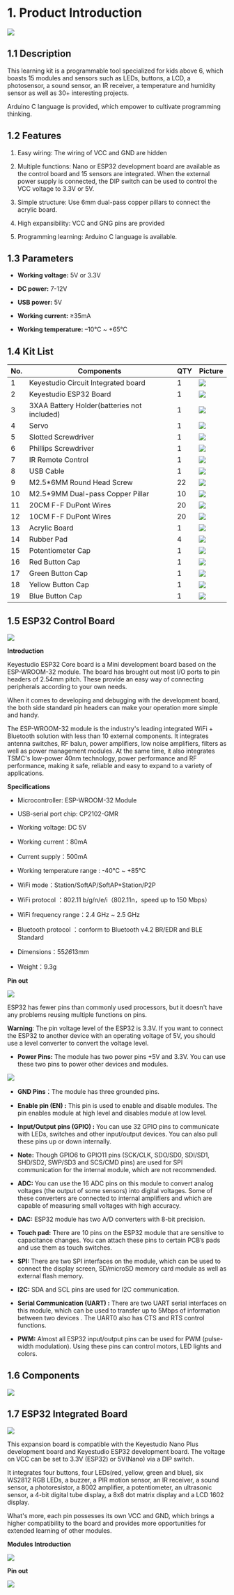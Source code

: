 # 1. Product Introduction

![](media/A1.png)

## 1.1 Description

This learning kit is a programmable tool specialized for kids above 6, which boasts 15 modules and sensors such as LEDs, buttons, a LCD, a photosensor, a sound sensor, an IR receiver, a temperature and humidity sensor as well as 30+ interesting projects.

Arduino C language is provided, which empower to cultivate programming thinking.

## 1.2 Features

1. Easy wiring: The wiring of VCC and GND are hidden

2. Multiple functions: Nano or ESP32 development board are available as the control board and 15 sensors are integrated. When the external power supply is connected, the DIP switch can be used to control the VCC voltage to 3.3V or 5V.

3. Simple structure: Use 6mm dual-pass copper pillars to connect the acrylic board.

4. High expansibility: VCC and GNG pins are provided

5. Programming learning: Arduino C language is available.

## 1.3 Parameters

- **Working voltage:** 5V or 3.3V
- **DC power:** 7-12V

- **USB power:**  5V
- **Working current:** ≥35mA

- **Working temperature:** –10°C ~ +65°C

## 1.4 Kit List

| No.  | Components                                  | QTY  | Picture                                |
| ---- | ------------------------------------------- | ---- | -------------------------------------- |
| 1    | Keyestudio Circuit Integrated board         | 1    | ![](media/A2.png) |
| 2    | Keyestudio ESP32 Board                      | 1    | ![](media/A3.png) |
| 3    | 3XAA Battery Holder(batteries not included) | 1    | ![](media/A4.png) |
| 4    | Servo                                       | 1    | ![](media/A5.png) |
| 5    | Slotted Screwdriver                         | 1    | ![](media/A6.png) |
| 6    | Phillips Screwdriver                        | 1    | ![](media/A7.png) |
| 7    | IR Remote Control                           | 1    | ![](media/A8.png) |
| 8    | USB Cable                                   | 1    | ![](media/A9.png) |
| 9    | M2.5*6MM Round Head Screw                   | 22   | ![](media/A10.png) |
| 10   | M2.5*9MM Dual-pass Copper Pillar            | 10   | ![](media/A11.png) |
| 11   | 20CM F-F DuPont Wires                       | 20   | ![](media/A12.png) |
| 12   | 10CM F-F DuPont Wires                       | 20   | ![](media/A13.png) |
| 13   | Acrylic Board                               | 1    | ![](media/A14.png) |
| 14   | Rubber Pad                                  | 4    | ![](media/A15.png) |
| 15   | Potentiometer Cap                           | 1    | ![](media/A16.png) |
| 16   | Red Button Cap                              | 1    | ![](media/A17.png) |
| 17   | Green Button Cap                            | 1    | ![](media/A18.png) |
| 18   | Yellow Button Cap                           | 1    | ![](media/A19.png) |
| 19   | Blue Button Cap                             | 1    | ![](media/A20.png) |

## 1.5 ESP32 Control Board

![](media/A21.png)

**Introduction**

Keyestudio ESP32 Core board is a Mini development board based on the ESP-WROOM-32 module. The board has brought out most I/O ports to pin headers of 2.54mm pitch. These provide an easy way of connecting peripherals according to your own needs.

 When it comes to developing and debugging with the development board, the both side standard pin headers can make your operation more simple and handy.

 The ESP-WROOM-32 module is the industry's leading integrated WiFi + Bluetooth solution with less than 10 external components. It integrates antenna switches, RF balun, power amplifiers, low noise amplifiers, filters as well as power management modules. At the same time, it also integrates TSMC's low-power 40nm technology, power performance and RF performance, making it safe, reliable and easy to expand to a variety of applications. 

**Specifications**

- Microcontroller: ESP-WROOM-32 Module

- USB-serial port chip: CP2102-GMR

- Working voltage: DC 5V

- Working current：80mA

- Current supply：500mA

- Working temperature range : -40°C ~ +85°C 

- WiFi mode：Station/SoftAP/SoftAP+Station/P2P

- WiFi protocol ：802.11 b/g/n/e/i（802.11n，speed up to 150 Mbps）

- WiFi frequency range：2.4 GHz ~ 2.5 GHz

- Bluetooth protocol ：conform to Bluetooth v4.2 BR/EDR and BLE Standard

- Dimensions：55*26*13mm

- Weight：9.3g

**Pin out**

![](media/A22.png)

ESP32 has fewer pins than commonly used processors, but it doesn't have any problems reusing multiple functions on pins. 

**Warning**: The pin voltage level of the ESP32 is 3.3V. If you want to connect the ESP32 to another device with an operating voltage of 5V, you should use a level converter to convert the voltage level. 

- **Power Pins:** The module has two power pins +5V and 3.3V. You can use these two pins to power other devices and modules. 

![](media/A23.png)

- **GND Pins**：The module has three grounded pins.
- **Enable pin (EN) :** This pin is used to enable and disable modules. The pin enables module at high level and disables module at low level.  
- **Input/Output pins (GPIO) :** You can use 32 GPIO pins to communicate with LEDs, switches and other input/output devices. You can also pull these pins up or down internally.  
- **Note:** Though GPIO6 to GPIO11 pins (SCK/CLK, SDO/SD0, SDI/SD1, SHD/SD2, SWP/SD3 and SCS/CMD pins) are used for SPI communication for the internal  module, which are not recommended.  

- **ADC:** You can use the 16 ADC pins on this module to convert analog voltages (the output of some sensors) into digital voltages. Some of these converters are connected to internal amplifiers and which are capable of measuring small voltages with high accuracy.
-  **DAC:** ESP32 module has two A/D converters with 8-bit precision.

- **Touch pad:** There are 10 pins on the ESP32 module that are sensitive to capacitance changes. You can attach these pins to certain PCB’s pads and use them as touch switches.  
- **SPI:** There are two SPI interfaces on the module, which can be used to connect the display screen, SD/microSD memory card module as well as external flash memory.  
- **I2C:** SDA and SCL pins are used for I2C communication.  
- **Serial Communication (UART) :** There are two UART serial interfaces on this module, which can be used to transfer up to 5Mbps of information between two devices . The UART0 also has CTS and RTS control functions. 
- **PWM:** Almost all ESP32 input/output pins can be used for PWM (pulse-width modulation). Using these pins can control motors, LED lights and colors.  

## 1.6 Components

![](media/A24.png)

## 1.7 ESP32 Integrated Board

![](media/A25.png)

This expansion board is compatible with the Keyestudio Nano Plus development board and Keyestudio ESP32 development board. The voltage on VCC can be set to 3.3V (ESP32) or 5V(Nano) via a DIP switch.

It integrates four buttons, four LEDs(red, yellow, green and blue), six WS2812 RGB LEDs, a buzzer, a PIR motion sensor, an IR receiver, a sound sensor, a photoresistor, a 8002 amplifier, a potentiometer, an ultrasonic sensor, a 4-bit digital tube display, a 8x8 dot matrix display and a LCD 1602 display. 

What's more, each pin possesses its own VCC and GND, which brings a higher compatibility to the board and provides more opportunities for extended learning of other modules. 

**Modules  Introduction**

![](media/A26.png)

**Pin out**

![](media/A27.png)

